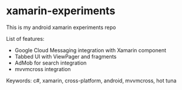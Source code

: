 xamarin-experiments
===================

This is my android xamarin experiments repo

List of features:
* Google Cloud Messaging integration with Xamarin component
* Tabbed UI with ViewPager and fragments
* AdMob for search integration
* mvvmcross integration

Keywords: c#, xamarin, cross-platform, android, mvvmcross, hot tuna